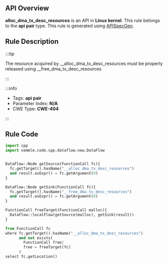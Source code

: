 ---
---


## API Overview
**alloc_dma_tx_desc_resources** is an API in **Linux kernel**. This rule belongs to the **api pair** type. This rule is generated using [APISpecGen](../../tools/APISpecGen).
## Rule Description

:::tip

The resource acquired by __alloc_dma_tx_desc_resources must be properly released using __free_dma_tx_desc_resources

:::

:::info

- Tags: **api pair**
- Parameter Index: **N/A**
- CWE Type: **CWE-404**

:::

## Rule Code
```python
import cpp
import semmle.code.cpp.dataflow.new.DataFlow


DataFlow::Node getSource(FunctionCall fc){
  fc.getTarget().hasName("__alloc_dma_tx_desc_resources")
  and result.asExpr() = fc.getArgument(0)
}

DataFlow::Node getSink(FunctionCall fc){
  fc.getTarget().hasName("__free_dma_tx_desc_resources")
  and result.asExpr() = fc.getArgument(0)
}

FunctionCall freeTarget(FunctionCall malloc){
  DataFlow::localFlow(getSource(malloc), getSink(result))
}

from FunctionCall fc
where fc.getTarget().hasName("__alloc_dma_tx_desc_resources")
      and not exists(
        FunctionCall free| 
        free = freeTarget(fc)
      )
select fc.getLocation()

    
```